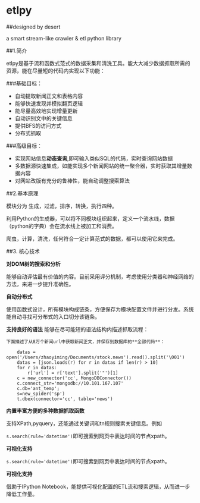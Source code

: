 # etlpy

##designed by desert

a smart stream-like crawler &amp; etl python library

##1.简介


etlpy是基于流和函数式范式的数据采集和清洗工具。能大大减少数据抓取所需的资源，能在尽量短的代码内实现以下功能：

###基础目标：
 - 自动提取新闻正文和表格内容
 - 能够快速发现并模拟翻页逻辑
 - 能尽量高效地实现增量更新
 - 自动识别文中的关键信息
 - 提供BFS的访问方式
 - 分布式抓取

###高级目标：
 - 实现网站信息**动态查询**,即可输入类似SQL的代码，实时查询网站数据
 - 多数据源快速集成，如能实现多个新闻网站的统一聚合器，实时获取其增量数据内容
 - 对网站改版有充分的鲁棒性，能自动调整搜索算法



##2.基本原理

模块分为 生成，过滤，排序，转换，执行四种。  

利用Python的生成器，可以将不同模块组织起来，定义一个流水线，数据（python的字典）会在流水线上被加工和消费。  

爬虫，计算，清洗，任何符合一定计算范式的数据，都可以使用它来完成。


 
##3. 核心技术

**对DOM树的搜索和分析**

能够自动评估最有价值的内容。目前采用评分机制，考虑使用分类器和神经网络的方法，来进一步提升准确性。
 
**自动分布式**

使用函数式设计，所有模块构成链条，方便保存为模块配置文件并进行分发。系统能自动寻找可分布式的入口切分该链条。

**支持良好的语法**
    能够在尽可能短的语法结构内描述抓取流程：

    下面描述了从8万个新闻url中获取新闻正文，并保存到数据库的**全部代码**：
```
    datas = open('/Users/zhaoyiming/Documents/stock.news').read().split('\001')
    datas = [json.loads(r) for r in datas if len(r) > 10]
    for r in datas:
        r['url'] = r['text'].split('"')[1]
    c = new_connector('cc', MongoDBConnector())
    c.connect_str='mongodb://10.101.167.107'
    c.db='ant_temp';
    s=new_spider('sp')
    t.dbex(connector='cc', table='news')
```


 
 **内置丰富方便的多种数据抓取函数**
 
 支持XPath,pyquery，还能通过关键词和tn规则搜索关键信息。例如

`s.search(rule='datetime')`即可搜索到网页中表达时间的节点xpath。

**可视化支持**

`s.search(rule='datetime')`即可搜索到网页中表达时间的节点xpath。

**可视化支持**

借助于IPython Notebook，能提供可视化配置的ETL流和搜索逻辑，从而进一步降低工作量。





